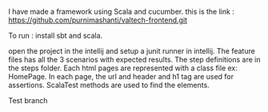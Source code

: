 

I have made a framework using Scala and cucumber.  this is the link : https://github.com/purnimashanti/valtech-frontend.git

To run : install sbt and scala.

open the project in the intellij and setup a junit runner in intellij.
The feature files has all the 3 scenarios with expected results. The step definitions are in the steps folder.
Each html pages are represented with a class file  ex: HomePage. In each page, the url and header and h1 tag are used for assertions.
ScalaTest methods are used to find the elements.

Test branch